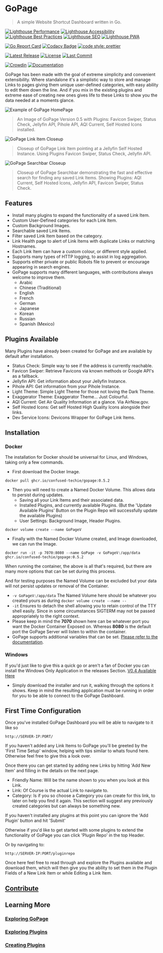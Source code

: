 # GoPage

>A simple Website Shortcut Dashboard written in Go.

[![Lighthouse Performance](https://img.shields.io/badge/Lighthouse%20Performance%20-100%25-success)](#)
[![Lighthouse Accessibility](https://img.shields.io/badge/Lighthouse%20Accessibility-100%25-success)](#)
[![Lighthouse Best Practices](https://img.shields.io/badge/Lighthouse%20Best%20Practices-98.6%25-success)](#)
[![Lighthouse SEO](https://img.shields.io/badge/Lighthouse%20SEO-100%25-success)](#)
[![Lighthouse PWA](https://img.shields.io/badge/Lighthouse%20PWA-0%25-inactive)](#)

[![Go Report Card](https://goreportcard.com/badge/github.com/confused-Techie/GoPage)](https://goreportcard.com/report/github.com/confused-Techie/GoPage)
[![Codacy Badge](https://app.codacy.com/project/badge/Grade/aaadbe13d42448a6b4a942be881544c3)](https://www.codacy.com/gh/confused-Techie/GoPage/dashboard?utm_source=github.com&amp;utm_medium=referral&amp;utm_content=confused-Techie/GoPage&amp;utm_campaign=Badge_Grade)
[![code style: prettier](https://img.shields.io/badge/code_style-prettier-ff69b4.svg?style=flat-square)](https://github.com/prettier/prettier)

[![Latest Release](https://badgen.net/github/release/confused-Techie/GoPage)](https://github.com/confused-Techie/GoPage/releases/latest)
[![License](https://badgen.net/github/license/confused-Techie/GoPage)](https://github.com/confused-Techie/GoPage/blob/main/LICENSE)
[![Last Commit](https://img.shields.io/github/last-commit/confused-Techie/GoPage)](https://github.com/confused-Techie/GoPage/commits/main)

[![Crowdin](https://badges.crowdin.net/gopage/localized.svg)](https://crowdin.com/project/gopage)
[![Documentation](/docs/devDocs/badge.svg)](/docs/devDocs/JavaScript.md)

GoPage has been made with the goal of extreme simplicity and convenient extensibility. Where standalone it's a simplistic way to store and manage Links to pages giving them unique user-defined categories, with easy ability to edit them down the line. And if you mix in the existing plugins and extreme ease of creating new ones gives life to these Links to show you the data needed at a moments glance.

![Example of GoPage HomePage](/docs/assets/homepage-utilized-0.5.png)
>An Image of GoPage Version 0.5 with Plugins: Favicon Swiper, Status Check, Jellyfin API, Pihole API, AQI Current, Self Hosted Icons installed.

![GoPage Link Item Closeup](/docs/assets/link-item-closeup-0.5.gif)
>Closeup of GoPage Link Item pointing at a Jellyfin Self Hosted Instance. Using Plugins Favicon Swiper, Status Check, Jellyfin API.

![GoPage Searchbar Closeup](/docs/assets/searchbar-0.5.gif)
>Closeup of GoPage Searchbar demonstrating the fast and effective search for finding any saved Link Items. Showing Plugins: AQI Current, Self Hosted Icons, Jellyfin API, Favicon Swiper, Status Check.

## Features

* Install many plugins to expand the functionality of a saved Link Item.
* Custom User-Defined categories for each Link Item.
* Custom Background Images.
* Searchable saved Link Items.
* Filter saved Link Item based on the category.
* Link Health page to alert of Link Items with duplicate Links or matching Hostnames.
* Each Link Item can have a custom colour, or different style applied.
* Supports many types of HTTP logging, to assist in log aggregation.
* Supports either private or public Robots file to prevent or encourage appearing in search engines.
* GoPage supports many different languages, with contributions always welcome to improve them.
  * Arabic
  * Chinese (Traditional)
  * English
  * French
  * German
  * Japanese
  * Korean
  * Russian
  * Spanish (Mexico)

## Plugins Available

Many Plugins have already been created for GoPage and are available by default after installation.

  * Status Check: Simple way to see if the address is currently reachable.
  * Favicon Swiper: Retrieve Favicons via known methods or Google API's as a fallback.
  * Jellyfin API: Get information about your Jellyfin Instance.
  * Pihole API: Get information from your Pihole Instance.
  * Light Theme: Simple Light Theme for those not loving the Dark Theme.
  * Exaggerator Theme: Exaggerator Theme... Just Colourful.
  * AQI Current: Get Air Quality Information at a glance. Via AirNow.gov.
  * Self Hosted Icons: Get self Hosted High Quality Icons alongside their links.
  * Dev Service Icons: Devicons Wrapper for GoPage Link Items.

## Installation

### Docker

The installation for Docker should be universal for Linux, and Windows, taking only a few commands.

* First download the Docker Image.
````(bash)
docker pull ghcr.io/confused-techie/gopage:0.5.2
````

* Then you will need to create a Named Docker Volume. This allows data to persist during updates.
  * Saving all your Link Items and their associated data.
  * Installed Plugins, and currently available Plugins. (But the 'Update Available Plugins' Button on the Plugin Repo will successfully update the available Plugins)
  * User Settings: Background Image, Header Plugins.

````(bash)
docker volume create --name GoPageV
````

* Finally with the Named Docker Volume created, and Image downloaded, we can run the Image.

````(bash)
docker run -it -p 7070:8080 --name GoPage -v GoPageV:/app/data ghcr.io/confused-techie/gopage:0.5.2
````

When running the container, the above is all that's required, but there are many more options that can be set during this process.

And for testing purposes the Named Volume can be excluded but your data will not persist updates or removal of the Container.

  * `-v GoPageV:/app/data` The Named Volume here should be whatever you created yours as during `docker volume create --name --`
  * `-it` Ensures to detach the shell allowing you to retain control of the TTY shell easily. Since in some circumstances SIGTERM may not be passed appropriately to the right context.
  * Please keep in mind the **7070** shown here can be whatever port you want the Docker Container Exposed on. Whereas **8080** is the default port the GoPage Server will listen to within the container.
  * GoPage supports additional variables that can be set. [Please refer to the documentation](docs/docker-environmentVariables.md).


### Windows

If you'd just like to give this a quick go or aren't a fan of Docker you can install the Windows Only Application in the releases Section. [V0.4 Available Here](https://github.com/confused-Techie/GoPage/releases/tag/v0.4)

  * Simply download the installer and run it, walking through the options it shows. Keep in mind the resulting application must be running in order for you to be able to connect to the GoPage Dashboard.

## First Time Configuration

Once you've installed GoPage Dashboard you will be able to navigate to it like so

````(bash)
http://SERVER-IP:PORT/
````

If you haven't added any Link Items to GoPage you'll be greeted by the 'First Time Setup' window, helping with tips similar to whats found here. Otherwise feel free to give this a look over.

Once there you can get started by adding new Links by hitting 'Add New Item' and filling in the details on the next page.

  * Friendly Name: Will be the name shown to you when you look at this Link.
  * Link: Of Course is the actual Link to navigate to.
  * Category: Is if you so choose a Category you can create for this link, to later on help you find it again. This section will suggest any previously created categories but can always be something new.

If you haven't installed any plugins at this point you can ignore the 'Add Plugin' button and hit 'Submit'

Otherwise if you'd like to get started with some plugins to extend the functionality of GoPage you can click 'Plugin Repo' in the top Header.

Or by navigating to:

````
http://SERVER-IP:PORT/pluginrepo
````

Once here feel free to read through and explore the Plugins available and download them, which will then give you the ability to set them in the Plugin Fields of a New Link Item or while Editing a Link Item.

## [Contribute](docs/CONTRIBUTING.md)

## Learning More

### [Exploring GoPage](docs/exploringGopage.md)

### [Exploring Plugins](docs/exploringPlugins.md)

### [Creating Plugins](docs/createPlugins.md)
